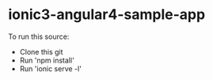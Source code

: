 # ionic3-angular4-sample-app

To run this source:

* Clone this git
* Run 'npm install'
* Run 'ionic serve -l'
